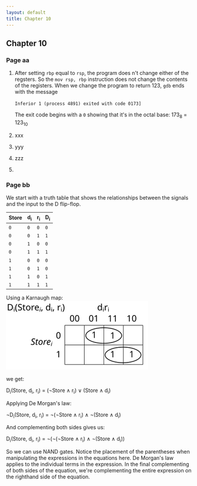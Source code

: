 ```yaml
---
layout: default
title: Chapter 10
---
```


## Chapter 10

### Page aa
1.  After setting `rbp` equal to `rsp`, the program does n't change either of the regsters. So the `mov rsp, rbp` instruction does not change the contents of the registers. When we change the program to return 123, `gdb` ends with the message
    
    `Inferior 1 (process 4891) exited with code 0173]`
    
    The exit code begins with a `0` showing that it's in the octal base: 173<sub>8</sub> = 123<sub>10</sub>
2.  xxx
3.  yyy
4.  zzz
5.  


### Page bb
We start with a truth table that shows the relationships between the signals and the input to the D flip-flop.
        
|Store|d<sub>i</sub>|r<sub>i</sub>|D<sub>i</sub>|
|-----|-------------|-------------|-------------|
| `0` |     `0`     |     `0`     |     `0`     |
| `0` |     `0`     |     `1`     |     `1`     |
| `0` |     `1`     |     `0`     |     `0`     |
| `0` |     `1`     |     `1`     |     `1`     |
| `1` |     `0`     |     `0`     |     `0`     |
| `1` |     `0`     |     `1`     |     `0`     |
| `1` |     `1`     |     `0`     |     `1`     |
| `1` |     `1`     |     `1`     |     `1`     |

Using a Karnaugh map:      
![](./assets/images/ch_08/1-bit_to_D.svg)

we get:

D<sub>i</sub>(Store, d<sub>i</sub>, r<sub>i</sub>) = (&not;Store &and; r<sub>i</sub>) &or; (Store &and; d<sub>i</sub>)

Applying De Morgan's law:

&not;D<sub>i</sub>(Store, d<sub>i</sub>, r<sub>i</sub>) = &not;(&not;Store &and; r<sub>i</sub>) &and; &not;(Store &and; d<sub>i</sub>)

And complementing both sides gives us:

D<sub>i</sub>(Store, d<sub>i</sub>, r<sub>i</sub>) = &not;(&not;(&not;Store &and; r<sub>i</sub>) &and; &not;(Store &and; d<sub>i</sub>))

So we can use NAND gates. Notice the placement of the parentheses when manipulating the expressions in the equations here. De Morgan's law applies to the individual terms in the expression. In the final complementing of both sides of the equation, we're complementing the entire expression on the righthand side of the equation.
